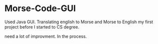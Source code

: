 # Morse-Code-GUI
Used Java GUI. Translating english to Morse and Morse to English
my first project before I started to CS degree.

need a lot of improvment. In the process.
